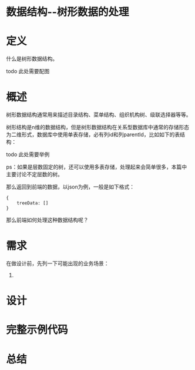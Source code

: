 # 数据结构--树形数据的处理

# 定义

什么是树形数据结构。

todo 此处需要配图

# 概述

树形数据结构通常用来描述目录结构、菜单结构、组织机构树、级联选择器等等。

树形结构是n维的数据结构，但是树形数据结构在关系型数据库中通常的存储形态为二维形式，数据库中使用单表存储，必有列id和列parentId，比如如下的表结构：

todo 此处需要举例

ps：如果是层数固定的树，还可以使用多表存储，处理起来会简单很多，本篇中主要讨论不定层数的树。

那么返回到前端的数据，以json为例，一般是如下格式：

```
{
    treeData: []
}

```

那么前端如何处理这种数据结构呢？

# 需求

在做设计前，先列一下可能出现的业务场景：

1. 


# 设计

# 完整示例代码

# 总结


